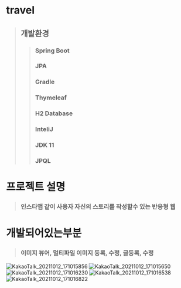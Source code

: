 # travel
> ## 개발환경
>> ### Spring Boot
>> ### JPA
>> ### Gradle
>> ### Thymeleaf
>> ### H2 Database
>> ### InteliJ
>> ### JDK 11
>> ### JPQL

# 프로젝트 설명
> ### 인스타앱 같이 사용자 자신의 스토리를 작성할수 있는 반응형 웹

# 개발되어있는부분
> ### 이미지 뷰어, 멀티파일 이미지 등록, 수정, 글등록, 수정 
![KakaoTalk_20211012_171015856](https://user-images.githubusercontent.com/37327676/136917756-25e5022e-5217-47af-b726-2c81ab8a01a3.jpg)
![KakaoTalk_20211012_171015650](https://user-images.githubusercontent.com/37327676/136917737-a4e4a840-0927-4540-8549-e4a9c9e9c3e8.jpg)
![KakaoTalk_20211012_171016230](https://user-images.githubusercontent.com/37327676/136917766-baf8ae23-3cf8-47e8-aa14-5c769e630061.jpg)
![KakaoTalk_20211012_171016538](https://user-images.githubusercontent.com/37327676/136917778-908e68cd-cedc-4c2f-b2f1-f6801f0b77c3.jpg)
![KakaoTalk_20211012_171016822](https://user-images.githubusercontent.com/37327676/136917785-3b40ff32-261d-44ed-9909-9f38f8f96de7.jpg)
